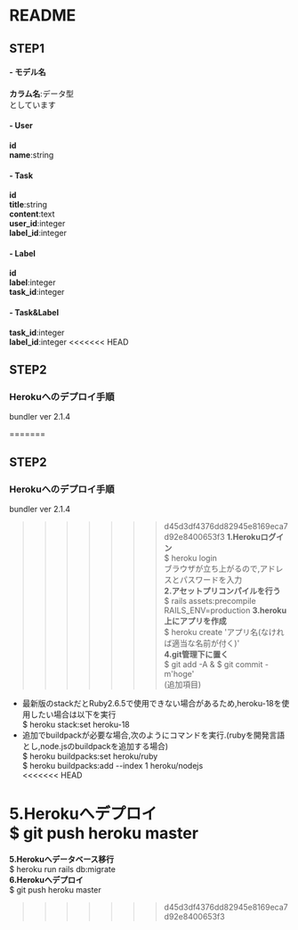 # README
## STEP1
#### - モデル名
**カラム名**:データ型  
としています　　
#### - User
**id**  
**name**:string  
#### - Task
**id**  
**title**:string  
**content**:text  
**user_id**:integer  
**label_id**:integer  
#### - Label
**id**  
**label**:integer  
**task_id**:integer  
#### - Task&Label
**task_id**:integer  
**label_id**:integer
<<<<<<< HEAD

## STEP2
### Herokuへのデプロイ手順
bundler ver 2.1.4  

=======
## STEP2
### Herokuへのデプロイ手順
bundler ver 2.1.4  
>>>>>>> d45d3df4376dd82945e8169eca7d92e8400653f3
**1.Herokuログイン**  
$ heroku login  
ブラウザが立ち上がるので,アドレスとパスワードを入力  
**2.アセットプリコンパイルを行う**  
$ rails assets:precompile RAILS_ENV=production
**3.heroku上にアプリを作成**  
$ heroku create 'アプリ名(なければ適当な名前が付く)'  
**4.git管理下に置く**  
$ git add -A & $ git commit -m'hoge'  
(追加項目)  
- 最新版のstackだとRuby2.6.5で使用できない場合があるため,heroku-18を使用したい場合は以下を実行  
$ heroku stack:set heroku-18  
- 追加でbuildpackが必要な場合,次のようにコマンドを実行.(rubyを開発言語とし,node.jsのbuildpackを追加する場合)  
$ heroku buildpacks:set heroku/ruby  
$ heroku buildpacks:add --index 1 heroku/nodejs  
<<<<<<< HEAD

**5.Herokuへデプロイ**  
$ git push heroku master  
=======
**5.Herokuへデータベース移行**  
$ heroku run rails db:migrate  
**6.Herokuへデプロイ**  
$ git push heroku master  
>>>>>>> d45d3df4376dd82945e8169eca7d92e8400653f3
